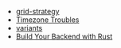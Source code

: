 - [grid-strategy](grid-strategy/) 
- [Timezone Troubles](timezones-lightning/)
- [variants](python-variants/)
- [Build Your Backend with Rust](rust_backends/)
